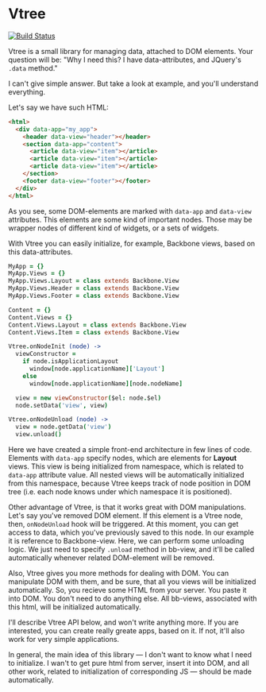 Vtree
=====
[![Build Status](https://travis-ci.org/s0ber/vtree.png?branch=master)](https://travis-ci.org/s0ber/vtree)

Vtree is a small library for managing data, attached to DOM elements. Your question will be: "Why I need this? I have data-attributes, and JQuery's ```.data``` method."

I can't give simple answer. But take a look at example, and you'll understand everything.


Let's say we have such HTML:

```html
<html>
  <div data-app="my_app">
    <header data-view="header"></header>
    <section data-app="content">
      <article data-view="item"></article>
      <article data-view="item"></article>
      <article data-view="item"></article>
    </section>
    <footer data-view="footer"></footer>
  </div>
</html>
```

As you see, some DOM-elements are marked with ```data-app``` and ```data-view``` attributes. This elements are some kind of important nodes. Those may be wrapper nodes of different kind of widgets, or a sets of widgets.

With Vtree you can easily initialize, for example, Backbone views, based on this data-attributes.

```coffee
MyApp = {}
MyApp.Views = {}
MyApp.Views.Layout = class extends Backbone.View
MyApp.Views.Header = class extends Backbone.View
MyApp.Views.Footer = class extends Backbone.View

Content = {}
Content.Views = {}
Content.Views.Layout = class extends Backbone.View
Content.Views.Item = class extends Backbone.View

Vtree.onNodeInit (node) ->
  viewConstructor =
    if node.isApplicationLayout
      window[node.applicationName]['Layout']
    else
      window[node.applicationName][node.nodeName]

  view = new viewConstructor($el: node.$el)
  node.setData('view', view)

Vtree.onNodeUnload (node) ->
  view = node.getData('view')
  view.unload()

```

Here we have created a simple front-end architecture in few lines of code. Elements with ```data-app``` specify nodes, which are elements for **Layout** views. This view is being initialized from namespace, which is related to ```data-app``` attribute value. All nested views will be automatically initialized from this namespace, because Vtree keeps track of node position in DOM tree (i.e. each node knows under which namespace it is positioned).

Other advantage of Vtree, is that it works great with DOM manipulations. Let's say you've removed DOM element. If this element is a Vtree node, then, ```onNodeUnload``` hook will be triggered. At this moment, you can get access to data, which you've previously saved to this node. In our example it is reference to Backbone-view. Here, we can perform some unloading logic. We just need to specify ```.unload``` method in bb-view, and it'll be called automatically whenever related DOM-element will be removed.

Also, Vtree gives you more methods for dealing with DOM. You can manipulate DOM with them, and be sure, that all you views will be initialized automatically. So, you recieve some HTML from your server. You paste it into DOM. You don't need to do anything else. All bb-views, associated with this html, will be initialized automatically.

I'll describe Vtree API below, and won't write anything more. If you are interested, you can create really greate apps, based on it. If not, it'll also work for very simple applications.

In general, the main idea of this library — I don't want to know what I need to initialize. I wan't to get pure html from server, insert it into DOM, and all other work, related to initialization of corresponding JS — should be made automatically.
